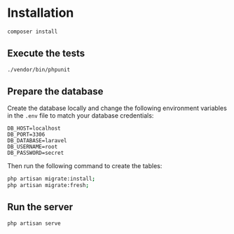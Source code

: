 # Installation

```bash
composer install
```

## Execute the tests

```bash
./vendor/bin/phpunit
```

## Prepare the database

Create the database locally and change the following environment variables in the `.env` file to match your database credentials:

```dotenv
DB_HOST=localhost
DB_PORT=3306
DB_DATABASE=laravel
DB_USERNAME=root
DB_PASSWORD=secret
```

Then run the following command to create the tables:
```bash
php artisan migrate:install;
php artisan migrate:fresh;
```

## Run the server

```bash
php artisan serve
```
